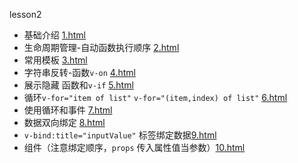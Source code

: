 lesson2
* 基础介绍 [1.html](1.html)
* 生命周期管理-自动函数执行顺序 [2.html](2.html)
* 常用模板 [3.html](3.html)
* 字符串反转-函数`v-on` [4.html](4.html)
* 展示隐藏 函数和`v-if` [5.html](5.html)
* 循环`v-for="item of list"` `v-for="(item,index) of list"` [6.html](6.html)
* 使用循环和事件 [7.html](7.html)
* 数据双向绑定 [8.html](8.html)
* `v-bind:title="inputValue"` 标签绑定数据[9.html](9.html)
* 组件（注意绑定顺序，`props` 传入属性值当参数）[10.html](10.html)